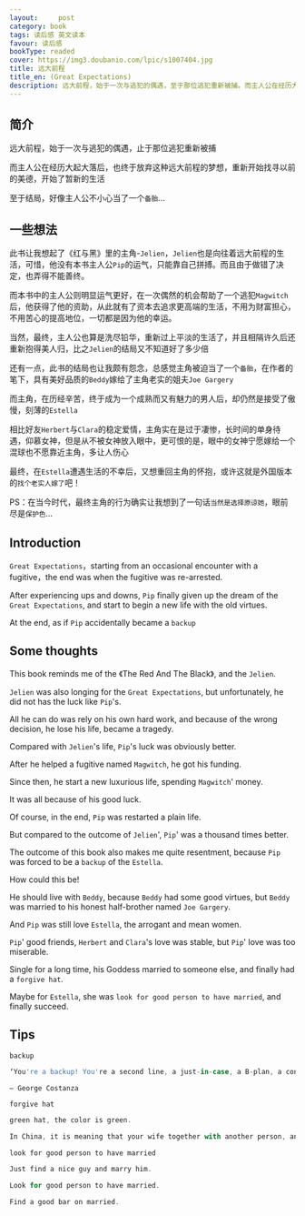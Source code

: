 ```yaml
---
layout:     post
category: book
tags: 读后感 英文读本
favour: 读后感
bookType: readed
cover: https://img3.doubanio.com/lpic/s1007404.jpg
title: 远大前程
title_en: (Great Expectations)
description: 远大前程，始于一次与逃犯的偶遇，至于那位逃犯重新被捕。而主人公在经历大起大落后，也终于放弃这种远大前程的梦想，重新开始找寻以前的美德，开始了暂新的生活。至于结局，好像主人公不小心当了一个备胎...
---
```


## 简介
远大前程，始于一次与逃犯的偶遇，止于那位逃犯重新被捕

而主人公在经历大起大落后，也终于放弃这种远大前程的梦想，重新开始找寻以前的美德，开始了暂新的生活

至于结局，好像主人公不小心当了一个`备胎`...

## 一些想法

此书让我想起了《红与黑》里的主角-`Jelien`，`Jelien`也是向往着远大前程的生活，可惜，他没有本书主人公`Pip`的运气，只能靠自己拼搏。而且由于做错了决定，也弄得不能善终。

而本书中的主人公则明显运气更好，在一次偶然的机会帮助了一个逃犯`Magwitch`后，他获得了他的资助，从此就有了资本去追求更高端的生活，不用为财富担心，不用苦心的提高地位，一切都是因为他的幸运。

当然，最终，主人公也算是洗尽铅华，重新过上平淡的生活了，并且相隔许久后还重新抱得美人归，比之`Jelien`的结局又不知道好了多少倍

还有一点，此书的结局也让我颇有怨念，总感觉主角被迫当了一个`备胎`，在作者的笔下，具有美好品质的`Beddy`嫁给了主角老实的姐夫`Joe Gargery`

而主角，在历经辛苦，终于成为一个成熟而又有魅力的男人后，却仍然是接受了傲慢，刻薄的`Estella`

相比好友`Herbert`与`Clara`的稳定爱情，主角实在是过于凄惨，长时间的单身待遇，仰慕女神，但是从不被女神放入眼中，更可恨的是，眼中的女神宁愿嫁给一个混球也不愿靠近主角，多让人伤心

最终，在`Estella`遭遇生活的不幸后，又想重回主角的怀抱，或许这就是外国版本的`找个老实人嫁了`吧！

PS：在当今时代，最终主角的行为确实让我想到了一句话`当然是选择原谅她`，眼前尽是`保护色`...

## Introduction

`Great Expectations`，starting from an occasional encounter with a fugitive，the end was when the fugitive was re-arrested.

After experiencing ups and downs, `Pip` finally given up the dream of the `Great Expectations`, and start to begin a new life with the old virtues.

At the end, as if `Pip` accidentally became a `backup`

## Some thoughts

This book reminds me of the 《The Red And The Black》, and the `Jelien`.

`Jelien` was also longing for the `Great Expectations`, but unfortunately, he did not has the luck like `Pip`'s.

All he can do was rely on his own hard work, and because of the wrong decision, he lose his life, became a tragedy.

Compared with `Jelien`'s life, `Pip`'s luck was obviously better.

After he helped a fugitive named `Magwitch`, he got his funding.

Since then, he start a new luxurious life, spending `Magwitch`' money.

It was all because of his good luck.

Of course, in the end, `Pip` was restarted a plain life.

But compared to the outcome of `Jelien`', `Pip`' was a thousand times better.

The outcome of this book also makes me quite resentment, because `Pip` was forced to be a `backup` of the `Estella`.

How could this be!

He should live with `Beddy`, because `Beddy` had  some good virtues, but `Beddy` was married to his honest half-brother named `Joe Gargery`.

And `Pip` was still love `Estella`, the arrogant and mean women.

`Pip`' good friends, `Herbert` and `Clara`'s love was stable, but `Pip`' love was too miserable.

Single for a long time, his Goddess married to someone else, and finally had a `forgive hat`.

Maybe for `Estella`, she was `look for good person to have married`, and finally succeed.

## Tips

`backup`

```js
‘You're a backup! You're a second line, a just-in-case, a B-plan, a contingency.’

— George Costanza 
```

`forgive hat`

```js
green hat, the color is green.

In China, it is meaning that your wife together with another person, and you choose to forgive her.
```

`look for good person to have married`

```js
Just find a nice guy and marry him.

Look for good person to have married.

Find a good bar on married.
```